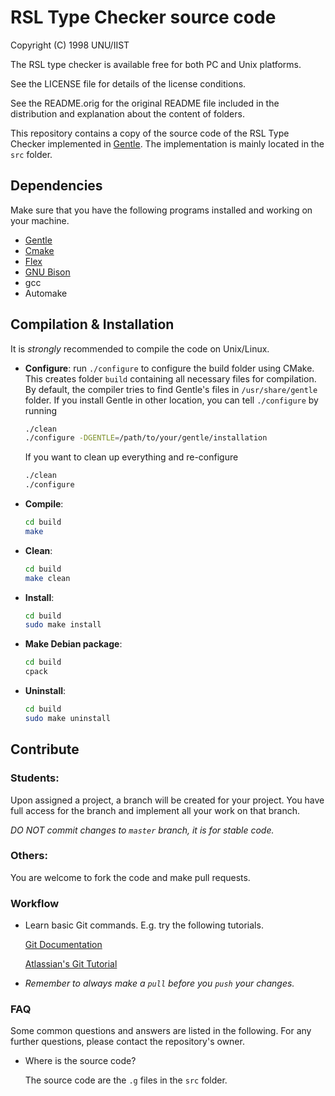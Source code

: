 # RSL Type Checker source code

Copyright (C) 1998 UNU/IIST

The RSL type checker is available free for both PC and Unix platforms.

See the LICENSE file for details of the license conditions.

See the README.orig for the original README file included in the distribution
and explanation about the content of folders.

This repository contains a copy of the source code of the RSL Type Checker
implemented in [Gentle](http://gentle.compilertools.net/). The implementation is
mainly located in the `src` folder.

## Dependencies
Make sure that you have the following programs installed and working on your
machine.

- [Gentle](http://gentle.compilertools.net/)
- [Cmake](http://www.cmake.org/)
- [Flex](http://flex.sourceforge.net/)
- [GNU Bison](http://www.gnu.org/software/bison/)
- gcc
- Automake

## Compilation & Installation
It is *strongly* recommended to compile the code on Unix/Linux.

- **Configure**: run `./configure` to configure the build folder using CMake.
  This creates folder `build` containing all necessary files for compilation. By
  default, the compiler tries to find Gentle's files in `/usr/share/gentle`
  folder. If you install Gentle in other location, you can tell `./configure` by
  running

  ```sh
  ./clean
  ./configure -DGENTLE=/path/to/your/gentle/installation
  ```

  If you want to clean up everything and re-configure

  ```sh
  ./clean
  ./configure
  ```

- **Compile**: 

  ```sh
  cd build
  make
  ```

- **Clean**: 

  ```sh
  cd build
  make clean
  ```

- **Install**:

  ```sh
  cd build
  sudo make install
  ```

- **Make Debian package**: 

  ```sh
  cd build
  cpack
  ```

- **Uninstall**:

  ```sh
  cd build
  sudo make uninstall
  ```


## Contribute
### Students: 
   Upon assigned a project, a branch will be created for your project.
   You have full access for the branch and implement all your work on that
   branch.

   *DO NOT commit changes to `master` branch, it is for stable code.*

### Others: 
   You are welcome to fork the code and make pull requests.

### Workflow
- Learn basic Git commands. E.g. try the following tutorials.
  
  [Git Documentation](http://git-scm.com/docs/gittutorial)

  [Atlassian's Git Tutorial](https://www.atlassian.com/git/tutorials/)

- *Remember to always make a `pull` before you `push` your changes.*

### FAQ

Some common questions and answers are listed in the following. For any further
questions, please contact the repository's owner.

- Where is the source code?
  
  The source code are the `.g` files in the `src` folder.